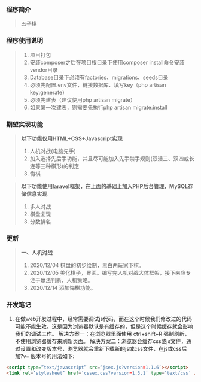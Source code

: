 ### 程序简介
> 五子棋
### 程序使用说明
>1.	项目打包
>2.	安装composer之后在项目根目录下使用composer install命令安装vendor目录
>3.	Database目录下必须有factories、migrations、seeds目录
>4.	必须先配置.env文件，链接数据库、填写key（php artisan key:generate）
>5.	必须先建表（建议使用php artisan migrate）
>6.	如果第一次建表，则需要先执行php artisan migrate:install

### 期望实现功能
>**以下功能仅用HTML+CSS+Javascript实现**
>1. 人机对战(电脑先手)
>2. 加入选择先后手功能，并且尽可能加入先手禁手规则(双活三、双四或长连等三种棋形)的判定
>3. 悔棋

>**以下功能使用laravel框架，在上面的基础上加入PHP后台管理，MySQL存储信息实现**
>1. 多人对战
>2. 棋盘复现
>3. 分数排名

### 更新
>**一、人机对战**
>1. 2020/12/04 棋盘的初步绘制，黑白两玩家下棋。
>2. 2020/12/05 美化棋子，界面。编写完人机对战大体框架，接下来应专注于赢法判断、人机策略。
>3. 2020/12/14 添加悔棋功能。

### 开发笔记
1. 在做web开发过程中，经常需要调试js代码，而在这个时候我们修改过的代码可能不能生效。这是因为浏览器默认是有缓存的，但是这个时候缓存就会影响我们的调试工作。
解决方案一：在浏览器里面使用 ctrl+shift+R 强制刷新，不使用浏览器缓存来刷新页面。
解决方案二：浏览器会缓存css或js文件，通过设置和改变版本号，浏览器就会重新下载新的js或css文件，在js或css后加?v= 版本号的用法如下:
``` html
<script type=”text/javascript” src=”jsex.js?version=1.1.6″></script> 
<link rel=’stylesheet’ href=’cssex.css?version=1.3.1′ type=’text/css’ />
```
